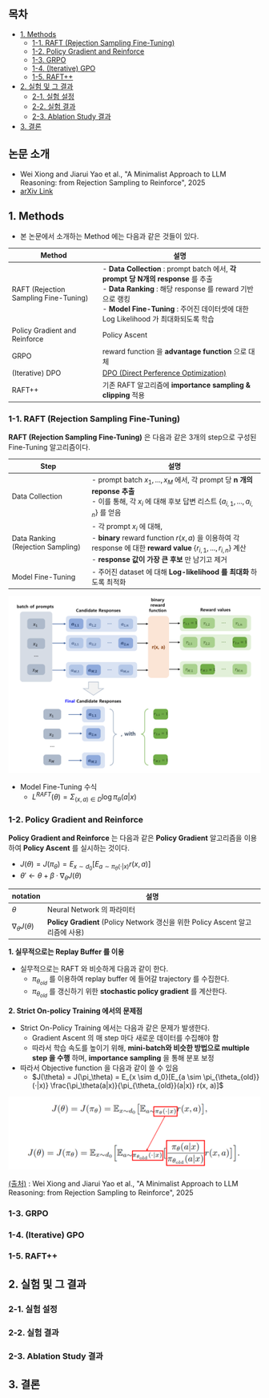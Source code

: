 
## 목차

* [1. Methods](#1-methods)
  * [1-1. RAFT (Rejection Sampling Fine-Tuning)](#1-1-raft-rejection-sampling-fine-tuning)
  * [1-2. Policy Gradient and Reinforce](#1-2-policy-gradient-and-reinforce)
  * [1-3. GRPO](#1-3-grpo)
  * [1-4. (Iterative) GPO](#1-4-iterative-gpo)
  * [1-5. RAFT++](#1-5-raft)
* [2. 실험 및 그 결과](#2-실험-및-그-결과)
  * [2-1. 실험 설정](#2-1-실험-설정)
  * [2-2. 실험 결과](#2-2-실험-결과)
  * [2-3. Ablation Study 결과](#2-3-ablation-study-결과)
* [3. 결론](#3-결론)

## 논문 소개

* Wei Xiong and Jiarui Yao et al., "A Minimalist Approach to LLM Reasoning: from Rejection Sampling to Reinforce", 2025
* [arXiv Link](https://arxiv.org/pdf/2504.11343)

## 1. Methods

* 본 논문에서 소개하는 Method 에는 다음과 같은 것들이 있다.

| Method                                | 설명                                                                                                                                                                                                  |
|---------------------------------------|-----------------------------------------------------------------------------------------------------------------------------------------------------------------------------------------------------|
| RAFT (Rejection Sampling Fine-Tuning) | - **Data Collection** : prompt batch 에서, **각 prompt 당 N개의 response** 를 추출<br>- **Data Ranking** : 해당 response 를 reward 기반으로 랭킹<br>- **Model Fine-Tuning** : 주어진 데이터셋에 대한 Log Likelihood 가 최대화되도록 학습 |
| Policy Gradient and Reinforce         | Policy Ascent                                                                                                                                                                                       |
| GRPO                                  | reward function 을 **advantage function** 으로 대체                                                                                                                                                      |
| (Iterative) DPO                       | [DPO (Direct Perference Optimization)](../../AI%20Basics/LLM%20Basics/LLM_기초_Fine_Tuning_DPO_ORPO.md#2-dpo-direct-preference-optimization)                                                          |
| RAFT++                                | 기존 RAFT 알고리즘에 **importance sampling & clipping** 적용                                                                                                                                                 |

### 1-1. RAFT (Rejection Sampling Fine-Tuning)

**RAFT (Rejection Sampling Fine-Tuning)** 은 다음과 같은 3개의 step으로 구성된 Fine-Tuning 알고리즘이다.

| Step                              | 설명                                                                                                                                                                                        |
|-----------------------------------|-------------------------------------------------------------------------------------------------------------------------------------------------------------------------------------------|
| Data Collection                   | - prompt batch ${x_1, ..., x_M}$ 에서, 각 prompt 당 **n 개의 reponse 추출**<br>- 이를 통해, 각 $x_i$ 에 대해 후보 답변 리스트 $\lbrace a_{i,1}, ..., a_{i,n} \rbrace$ 를 얻음                                       |
| Data Ranking (Rejection Sampling) | - 각 prompt $x_i$ 에 대해,<br>- **binary** reward function $r(x, a)$ 을 이용하여 각 response 에 대한 **reward value** $\lbrace r_{i,1}, ..., r_{i,n} \rbrace$ 계산<br>- **response 값이 가장 큰 후보** 만 남기고 제거 |
| Model Fine-Tuning                 | - 주어진 dataset 에 대해 **Log-likelihood 를 최대화** 하도록 최적화                                                                                                                                       |

![image](../images/LLM_RAFT_1.PNG)

* Model Fine-Tuning 수식
  * $\displaystyle L^{RAFT}(\theta) = \Sigma_{(x, a) \in D} \log \pi_\theta (a|x)$ 

### 1-2. Policy Gradient and Reinforce

**Policy Gradient and Reinforce** 는 다음과 같은 **Policy Gradient** 알고리즘을 이용하여 **Policy Ascent** 를 실시하는 것이다.

* $J(\theta) = J(\pi_\theta) = E_{x \sim d_0}[E_{a \sim \pi_\theta(·|x)} r(x, a)]$
* $\theta' ← \theta + \beta · ∇_\theta J(\theta)$

| notation             | 설명                                                                 |
|----------------------|--------------------------------------------------------------------|
| $\theta$             | Neural Network 의 파라미터                                              |
| $∇_\theta J(\theta)$ | **Policy Gradient** (Policy Network 갱신을 위한 Policy Ascent 알고리즘에 사용) |

**1. 실무적으로는 Replay Buffer 를 이용**

* 실무적으로는 RAFT 와 비슷하게 다음과 같이 한다.
  * $\pi_{\theta_{old}}$ 를 이용하여 replay buffer 에 들어갈 trajectory 를 수집한다.
  * $\pi_{\theta_{old}}$ 를 갱신하기 위한 **stochastic policy gradient** 를 계산한다.

**2. Strict On-policy Training 에서의 문제점**

* Strict On-Policy Training 에서는 다음과 같은 문제가 발생한다.
  * Gradient Ascent 의 매 step 마다 새로운 데이터를 수집해야 함
  * 따라서 학습 속도를 높이기 위해, **mini-batch와 비슷한 방법으로 multiple step 을 수행** 하며, **importance sampling** 을 통해 분포 보정
* 따라서 Objective function 을 다음과 같이 쓸 수 있음
  * $J(\theta) = J(\pi_\theta) = E_{x \sim d_0}[E_{a \sim \pi_{\theta_{old}}(·|x)} \frac{\pi_\theta(a|x)}{\pi_{\theta_{old}}(a|x)} r(x, a)]$

![image](../images/LLM_RAFT_2.PNG)

[(출처)](https://arxiv.org/pdf/2504.11343) : Wei Xiong and Jiarui Yao et al., "A Minimalist Approach to LLM Reasoning: from Rejection Sampling to Reinforce", 2025

### 1-3. GRPO

### 1-4. (Iterative) GPO

### 1-5. RAFT++

## 2. 실험 및 그 결과

### 2-1. 실험 설정

### 2-2. 실험 결과

### 2-3. Ablation Study 결과

## 3. 결론

